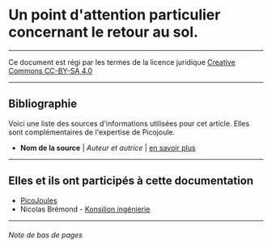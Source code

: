 # Un point d'attention particulier concernant le retour au sol. 

---

Ce document est régi par les termes de la licence juridique [Creative Commons CC-BY-SA 4.0](https://creativecommons.org/licenses/by-sa/4.0/deed.fr) 

---

## **Bibliographie**

Voici une liste des sources d'informations utilisées pour cet article. Elles sont complémentaires de l'expertise de Picojoule.

* **Nom de la source** | *Auteur et autrice* | [en savoir plus]()


---

## **Elles et ils ont participés à cette documentation**

* [PicoJoules](https://picojoule.fr)
* Nicolas Brémond - [Konsilion ingénierie](https://konsilion.fr)

---

###### Note de bas de pages

[^1]: Retrouver [nos documentations](https://konsilion.fr)

<style>
  .md-content__button {
    display: none;
  }
</style>